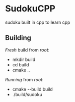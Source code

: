 # SudokuCPP
sudoku built in cpp to learn cpp

## Building
*Fresh* build from *root*:
- mkdir build
- cd build
- cmake ..

*Running* from *root*:
- cmake --build build
- ./build/sudoku
